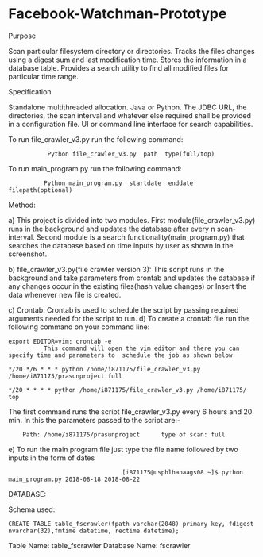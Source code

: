 # Facebook-Watchman-Prototype

Purpose

  Scan particular filesystem directory or directories. Tracks the files changes using a digest sum and last modification time. Stores the information in a database table. Provides a search utility to find all modified files for particular time range.
 
Specification
  
Standalone multithreaded allocation. Java or Python.
The JDBC URL, the directories, the scan interval and whatever else required shall be provided in a configuration file.
UI or command line interface for search capabilities.




To run file_crawler_v3.py run the following command:

               Python file_crawler_v3.py  path  type(full/top)
 
To run main_program.py run the following command:
   
              Python main_program.py  startdate  enddate  filepath(optional)
 
Method:

a)	This project is divided into two modules. First module(file_crawler_v3.py) runs in the background and updates the database after every n scan-interval. Second module is a search functionality(main_program.py) that searches the database based on time inputs by user as shown in the screenshot.

b)	file_crawler_v3.py(file crawler version 3): This script runs in the background and take parameters from crontab and updates the database if any changes occur in the existing files(hash value changes) or Insert the data whenever new file is created. 

c)	Crontab: Crontab is used to schedule the script by passing required arguments needed for the script to run. 
d)	To create a crontab file run the following command on your command line:

    export EDITOR=vim; crontab -e
              This command will open the vim editor and there you can specify time and parameters to  schedule the job as shown below
                       
    */20 */6 * * * python /home/i871175/file_crawler_v3.py /home/i871175/prasunproject full
 
    */20 * * * * python /home/i871175/file_crawler_v3.py /home/i871175/ top
 
The first command runs the script file_crawler_v3.py every 6 hours and 20 min. In this the parameters passed to the script are:-
        
        Path: /home/i871175/prasunproject      type of scan: full
 
e)	To run the main program file just type the file name followed by two inputs in the form of dates
                                    
                                    [i871175@usphlhanaags08 ~]$ python main_program.py 2018-08-18 2018-08-22
 
 
DATABASE: 
 
Schema used: 
    
    CREATE TABLE table_fscrawler(fpath varchar(2048) primary key, fdigest nvarchar(32),fmtime datetime, rectime datetime);
 
Table Name: table_fscrawler
Database Name: fscrawler

